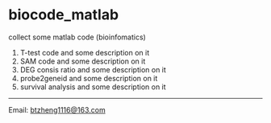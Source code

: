 # biocode_matlab
collect some matlab code (bioinfomatics)



1. T-test code and some description on it
2. SAM code and some description on it
3. DEG consis ratio and some description on it
4. probe2geneid and some description on it
5. survival analysis and some description on it

***
Email: btzheng1116@163.com
